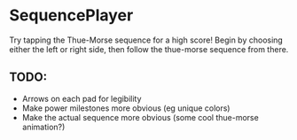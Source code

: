 # SequencePlayer
 Try tapping the Thue-Morse sequence for a high score! Begin by choosing either the left or right side, then follow the thue-morse sequence from there.

## TODO:
 * Arrows on each pad for legibility
 * Make power milestones more obvious (eg unique colors)
 * Make the actual sequence more obvious (some cool thue-morse animation?)